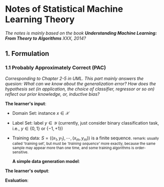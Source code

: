 # Notes of Statistical Machine Learning Theory

*The notes is mainly based on the book **Understanding Machine Learning: From Theory to Algorithms** XXX, 2014?*

## 1. Formulation

### 1.1 Probably Approximately Correct (PAC)

*Corresponding to Chapter 2-5 in UML. This part mainly answers the quesion: What can we know about the generalization error? How does the hypothesis set (in application, the choice of classifier, regressor or so on) reflect our prior knowledge, or, inductive bias?*

**The learner's input**:

- Domain Set: instance $x \in \mathcal{X}$
  
- Label Set: label $y \in \mathcal{Y}$ (currently, just consider binary classification task, i.e., $y\in \{0,1\}$ or $\{-1,+1\}$)
- Training data: $S=((x_1, y_1), \cdots, (x_m,y_m))$ is a finite sequence.
  <small>remark: usually called 'training set', but must be *'training sequence'* more exactly, because the same sample may appear more than one time, and some training algorithms is order-sensitive.</small>
  
    **A simple data generation model**:

**The learner's output**:


**Evaluation**: